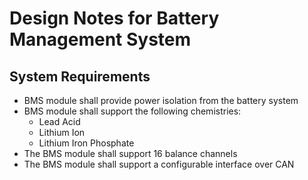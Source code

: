 # Design Notes for Battery Management System

## System Requirements
- BMS module shall provide power isolation from the battery system
- BMS module shall support the following chemistries:
  - Lead Acid
  - Lithium Ion
  - Lithium Iron Phosphate
- The BMS module shall support 16 balance channels
- The BMS module shall support a configurable interface over CAN